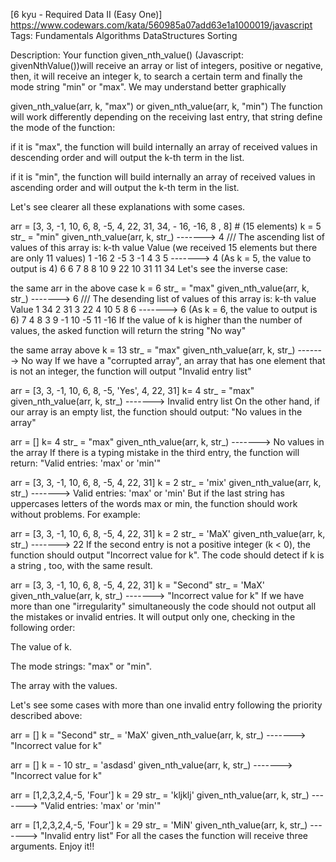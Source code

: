 [6 kyu - Required Data II (Easy One)]
https://www.codewars.com/kata/560985a07add63e1a1000019/javascript
Tags: Fundamentals Algorithms DataStructures Sorting

Description:
Your function given_nth_value() (Javascript: givenNthValue())will receive an array or list of integers, positive or negative, then, it will receive an integer k, to search a certain term and finally the mode string "min" or "max". We may understand better graphically

given_nth_value(arr, k, "max") or given_nth_value(arr, k, "min")
The function will work differently depending on the receiving last entry, that string define the mode of the function:

if it is "max", the function will build internally an array of received values in descending order and will output the k-th term in the list.

if it is "min", the function will build internally an array of received values in ascending order and will output the k-th term in the list.

Let's see clearer all these explanations with some cases.

arr = [3, 3, -1, 10, 6, 8, -5, 4, 22, 31, 34, - 16, -16, 8 , 8] # (15 elements)
k = 5
str_ = "min"
given_nth_value(arr, k, str_) -------> 4 
/// The ascending list of values of this array is:
k-th value    Value   (we received 15 elements but there are only 11 values)
   1            -16 
   2             -5 
   3             -1
   4              3
   5  ------->    4  (As k = 5, the value to output is 4)
   6              6 
   7              8
   8             10
   9             22
   10            31 
   11            34
Let's see the inverse case:

the same arr in the above case
k = 6
str_ = "max"
given_nth_value(arr, k, str_) -------> 6
/// The desending list of values of this array is:
k-th value    Value
    1            34
    2            31
    3            22
    4            10
    5             8
    6 ------->    6 (As k = 6, the value to output is 6)
    7             4
    8             3
    9            -1
    10           -5
    11          -16
If the value of k is higher than the number of values, the asked function will return the string "No way"

the same array above
k = 13
str_ = "max"
given_nth_value(arr, k, str_) -------> No way
If we have a "corrupted array", an array that has one element that is not an integer, the function will output "Invalid entry list"

arr = [3, 3, -1, 10, 6, 8, -5, 'Yes', 4, 22, 31]
k= 4
str_ = "max"
given_nth_value(arr, k, str_) -------> Invalid entry list
On the other hand, if our array is an empty list, the function should output: "No values in the array"

arr = []
k= 4
str_ = "max"
given_nth_value(arr, k, str_) -------> No values in the array
If there is a typing mistake in the third entry, the function will return: "Valid entries: 'max' or 'min'"

arr = [3, 3, -1, 10, 6, 8, -5, 4, 22, 31]
k = 2
str_ = 'mix'
given_nth_value(arr, k, str_) -------> Valid entries: 'max' or 'min'
But if the last string has uppercases letters of the words max or min, the function should work without problems. For example:

arr = [3, 3, -1, 10, 6, 8, -5, 4, 22, 31]
k = 2
str_ = 'MaX'
given_nth_value(arr, k, str_) -------> 22
If the second entry is not a positive integer (k < 0), the function should output "Incorrect value for k". The code should detect if k is a string , too, with the same result.

arr = [3, 3, -1, 10, 6, 8, -5, 4, 22, 31]
k = "Second"
str_ = 'MaX'
given_nth_value(arr, k, str_) -------> "Incorrect value for k"
If we have more than one "irregularity" simultaneously the code should not output all the mistakes or invalid entries. It will output only one, checking in the following order:

The value of k.

The mode strings: "max" or "min".

The array with the values.

Let's see some cases with more than one invalid entry following the priority described above:

arr = []
k = "Second"
str_ = 'MaX'
given_nth_value(arr, k, str_) -------> "Incorrect value for k"

arr = []
k = - 10
str_ = 'asdasd'
given_nth_value(arr, k, str_) ------->
"Incorrect value for k"

arr = [1,2,3,2,4,-5, 'Four']
k = 29
str_ = 'kljklj'
given_nth_value(arr, k, str_) -------> "Valid entries: 'max' or 'min'"

arr = [1,2,3,2,4,-5, 'Four']
k = 29
str_ = 'MiN'
given_nth_value(arr, k, str_) -------> "Invalid entry list"
For all the cases the function will receive three arguments. Enjoy it!!